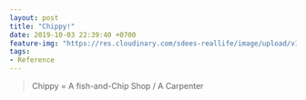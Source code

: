 ```yaml
---
layout: post
title: "Chippy!"
date: 2019-10-03 22:39:40 +0700
feature-img: "https://res.cloudinary.com/sdees-reallife/image/upload/v1555658919/sample_feature_img.png"
tags:
- Reference
---
```

> Chippy = A fish-and-Chip Shop / A Carpenter
